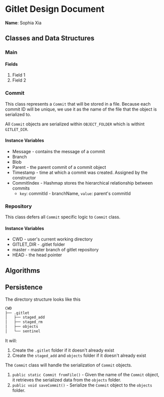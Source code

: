# Gitlet Design Document

**Name**: Sophia Xia

## Classes and Data Structures

### Main


#### Fields

1. Field 1
2. Field 2


### Commit

This class represents a `Commit` that will be stored in a file. Because each commit ID will be unique, we use it as the name of the file that the object is serialized to.

All `Commit` objects are serialized within `OBJECT_FOLDER` which is withint `GITLET_DIR`.

#### Instance Variables
- Message - contains the message of a commit
- Branch
- Blob
- Parent - the parent commit of a commit object
- Timestamp - time at which a commit was created. Assigned by the constructor
- CommitIndex - Hashmap stores the hierarchical relationship between commits
    - `key`: commitId - branchName, `value`: parent's commitId


### Repository
This class defers all `Commit` specific logic to `Commit` class.

#### Instance Variables

- CWD - user's current working directory
- GITLET_DIR - .gitlet folder
- master - master branch of gitlet repository
- HEAD - the head pointer


## Algorithms

## Persistence
The directory structure looks like this
```dtd
CWD
├── .gitlet
│   ├── staged_add
│   ├── staged_rm
│   ├── objects
│   └── sentinel
```
It will:
1. Create the `.gitlet` folder if it doesn't already exist
2. Create the `staged_add` and `objects` folder if it doesn't already exist

The `Commit` class will handle the serialization of `Commit` objects.
1. `public static Commit fromFile()` - Given the name of the `Commit` object, it retrieves the serialized data from the `objects` folder.
2. `public void saveCommit()` - Serialize the `Commit` object to the `objects` folder.